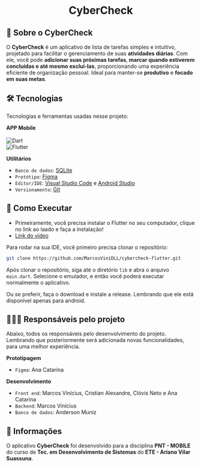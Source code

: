 <h1 align="center">
    <p>CyberCheck</p>
</h1>

## 📕 Sobre o CyberCheck

O <b>CyberCheck</b> é um aplicativo de lista de tarefas simples e intuitivo, projetado para facilitar o gerenciamento de suas <b>atividades diárias</b>. Com ele, você pode <b>adicionar suas próximas tarefas</b>, <b>marcar quando estiverem concluídas e até mesmo excluí-las</b>, proporcionando uma experiência eficiente de organização pessoal. Ideal para manter-se <b>produtivo</b> e <b>focado em suas metas</b>.

## 🛠 Tecnologias

<p> Tecnologias e ferramentas usadas nesse projeto:

<b> APP Mobile </b>
<br><br>
![Dart](https://img.shields.io/badge/Dart-0175C2?style=for-the-badge&logo=dart&logoColor=white)
<br>
![Flutter](https://img.shields.io/badge/Flutter-02569B?style=for-the-badge&logo=flutter&logoColor=white)

<b> Utilitários </b>
- `Banco de dados`: [SQLite](https://docs.flutter.dev/cookbook/persistence/sqlite)
- `Protótipo`: [Figma](https://www.figma.com)
- `Editor/IDE`: [Visual Studio Code](https://code.visualstudio.com/) e [Android Studio](https://developer.android.com/studio?hl=pt-br)
- `Versionamento`: [Git](https://git-scm.com/)

## 📱 Como Executar

- Primeiramente, você precisa instalar o Flutter no seu computador, clique no link ao laado e faça a instalação!
- [Link do vídeo](https://www.youtube.com/watch?v=2qeDBQZkjn8)


<p> Para rodar na sua IDE, você primeiro precisa clonar o repositório:</p>

```sh
git clone https://github.com/MarcosViniDLL/cybercheck-flutter.git
```

Após clonar o repositório, siga até o diretório ```lib``` e abra o arquivo ```main.dart```. Selecione o emulador, e então você poderá executar normalmente o aplicativo.

<p>Ou se preferir, faça o download e instale a release. Lembrando que ele está disponível apenas para android.</p>

## 👨🏻‍💻 Responsáveis pelo projeto

<p>Abaixo, todos os responsáveis pelo desenvolvimento do projeto. Lembrando que posteriormente será adicionada novas funcionalidades, para uma melhor experiência.</p>

<b>Prototipagem</b>
- `Figma`: Ana Catarina

<b>Desenvolvimento</b>
- `Front end`: Marcos Vinícius, Cristian Alexandre, Clóvis Neto e Ana Catarina
- `Backend`: Marcos Vinícius
- `Banco de dados`: Anderson Muniz

## 👀 Informações

O aplicativo **CyberCheck** foi desenvolvido para a disciplina **PNT - MOBILE** do curso de **Tec. em Desenvolvimento de Sistemas** do **ETE - Ariano Vilar Suassuna**.
